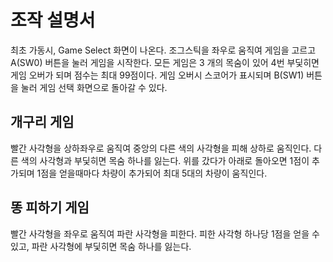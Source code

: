 # 조작 설명서

최초 가동시, Game Select 화면이 나온다.
조그스틱을 좌우로 움직여 게임을 고르고 A(SW0) 버튼을 눌러 게임을 시작한다.
모든 게임은 3 개의 목숨이 있어 4번 부딫히면 게임 오버가 되며 점수는 최대 99점이다.
게임 오버시 스코어가 표시되며 B(SW1) 버튼을 눌러 게임 선택 화면으로 돌아갈 수 있다.

## 개구리 게임

빨간 사각형을 상하좌우로 움직여 중앙의 다른 색의 사각형을 피해 상하로 움직인다.
다른 색의 사각형과 부딫히면 목숨 하나를 잃는다.
위를 갔다가 아래로 돌아오면 1점이 추가되며 1점을 얻을때마다 차량이 추가되어 최대 5대의 차량이 움직인다.

## 똥 피하기 게임

빨간 사각형을 좌우로 움직여 파란 사각형을 피한다.
피한 사각형 하나당 1점을 얻을 수 있고, 파란 사각형에 부딫히면 목숨 하나를 잃는다.